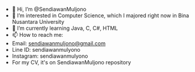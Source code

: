 - 👋 Hi, I’m @SendiawanMuljono
- 👀 I’m interested in Computer Science, which I majored right now in Bina Nusantara University
- 🌱 I’m currently learning Java, C, C#, HTML
- 📫 How to reach me:
- Email: sendiawanmuljono@gmail.com
- Line ID: sendiawanmulyono
- Instagram: sendiawanmulyono
- For my CV, it's on SendiawanMuljono repository
<!---
SendiawanMuljono/SendiawanMuljono is a ✨ special ✨ repository because its `README.md` (this file) appears on your GitHub profile.
You can click the Preview link to take a look at your changes.
--->
